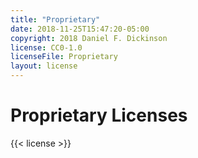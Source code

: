 ```yaml
---
title: "Proprietary"
date: 2018-11-25T15:47:20-05:00
copyright: 2018 Daniel F. Dickinson
license: CC0-1.0
licenseFile: Proprietary
layout: license
---
```


# Proprietary Licenses

{{< license >}}
